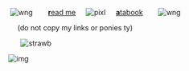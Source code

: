  ⠀ ⠀ ⠀ ⠀ ⠀ ![wng](https://i.imgur.com/MsIQhp9.gif)⠀⠀⠀[**r**ead me](https://pyjamaparty.straw.page)⠀⠀![pixl](https://biscuit.crd.co/assets/images/gallery04/dd30e258.gif?v=cc1c6dfa)⠀⠀[**a**tabook](https://melomanie.atabook.org/)⠀⠀⠀![wng](https://i.imgur.com/bIPPh6P.gif)

⠀ ⠀ ⠀ ⠀ ⠀ ⠀ (do not copy my links or ponies ty)

⠀ ⠀ ⠀ ⠀ ⠀ ⠀⠀![strawb](https://tomomi.neocities.org/divider/div2.gif) 

⠀ ⠀ ⠀  ⠀  ⠀![img](https://i.ibb.co/bjVS6XWJ/Untitled100-20241224134211.png)
